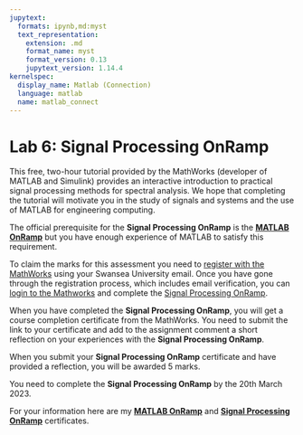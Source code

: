 ```yaml
---
jupytext:
  formats: ipynb,md:myst
  text_representation:
    extension: .md
    format_name: myst
    format_version: 0.13
    jupytext_version: 1.14.4
kernelspec:
  display_name: Matlab (Connection)
  language: matlab
  name: matlab_connect
---
```


# Lab 6: Signal Processing OnRamp

This free, two-hour tutorial provided by the MathWorks (developer of MATLAB and Simulink) provides an interactive introduction to practical signal processing methods for spectral analysis. We hope that completing the tutorial will motivate you in the study of signals and systems and the use of MATLAB for engineering computing.

The official prerequisite for the **Signal Processing OnRamp** is the **[MATLAB OnRamp](https://uk.mathworks.com/learn/tutorials/matlab-onramp.html)** but you have enough experience of MATLAB to satisfy this requirement.

To claim the marks for this assessment you need to [register with the MathWorks](https://uk.mathworks.com/mwaccount/register?uri=https%3A%2F%2Fuk.mathworks.com%2Fmwaccount%2F) using your Swansea University email. Once you have gone through the registration process, which includes email verification, you can <a class="inline_disabled" href="https://uk.mathworks.com/login" target="_blank" rel="noopener">login to the Mathworks</a> and complete the <a class="inline_disabled" href="https://uk.mathworks.com/learn/tutorials/signal-processing-onramp.html" target="_blank" rel="noopener">Signal Processing OnRamp</a>.
    
When you have completed the <strong>Signal Processing OnRamp</strong>, you will get a course completion certificate from the MathWorks. You need to submit the link to your certificate and add to the assignment comment a short reflection on your experiences with the <strong>Signal Processing OnRamp</strong>.
    
When you submit your <strong>Signal Processing OnRamp</strong> certificate and have provided a reflection, you will be awarded 5 marks.</span></p>

You need to complete the <strong>Signal Processing OnRamp</strong> by the 20th March 2023.</span></p>

For your information here are my <strong><a class="inline_disabled" href="https://matlabacademy.mathworks.com/progress/share/certificate.html?id=369f9d42-83a7-49ae-9019-e77548dbd808&amp;" target="_blank" rel="noopener">MATLAB OnRamp</a></strong> and <a class="inline_disabled" href="https://matlabacademy.mathworks.com/progress/share/certificate.html?id=d4053123-449d-4709-a558-26d92a54b7a1&amp;" target="_blank" rel="noopener"><strong>Signal Processing OnRamp</strong></a> certificates.</span></p>
